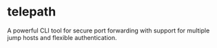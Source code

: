 # telepath

A powerful CLI tool for secure port forwarding with support for multiple jump hosts and flexible authentication.
